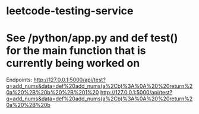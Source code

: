 # leetcode-testing-service

# See /python/app.py and def test() for the main function that is currently being worked on 

Endpoints: 
http://127.0.0.1:5000/api/test?q=add_nums&data=def%20add_nums(a%2Cb)%3A%0A%20%20return%20a%20%2B%20b%20%2B%201%20
http://127.0.0.1:5000/api/test?q=add_nums&data=def%20add_nums(a%2Cb)%3A%0A%20%20return%20a%20%2B%20b
